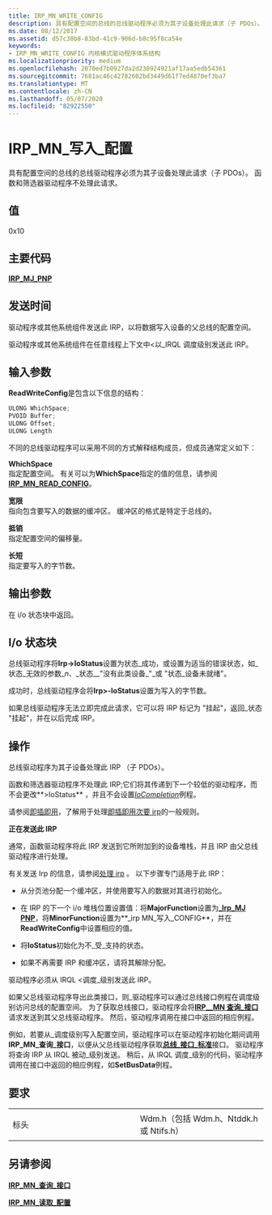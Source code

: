 ```yaml
---
title: IRP_MN_WRITE_CONFIG
description: 具有配置空间的总线的总线驱动程序必须为其子设备处理此请求（子 PDOs）。 函数和筛选器驱动程序不处理此请求。
ms.date: 08/12/2017
ms.assetid: d57c30b8-83bd-41c9-906d-b8c95f8ca54e
keywords:
- IRP_MN_WRITE_CONFIG 内核模式驱动程序体系结构
ms.localizationpriority: medium
ms.openlocfilehash: 2070ed7b0927da2d230924921af17aa5edb54361
ms.sourcegitcommit: 7681ac46c42782602bd3449d61f7ed4870ef3ba7
ms.translationtype: MT
ms.contentlocale: zh-CN
ms.lasthandoff: 05/07/2020
ms.locfileid: "82922550"
---
```

# <a name="irp_mn_write_config"></a>IRP\_MN\_写入\_配置


具有配置空间的总线的总线驱动程序必须为其子设备处理此请求（子 PDOs）。 函数和筛选器驱动程序不处理此请求。

## <a name="value"></a>值

0x10

<a name="major-code"></a>主要代码
----------

[**IRP\_MJ\_PNP**](irp-mj-pnp.md)

<a name="when-sent"></a>发送时间
---------

驱动程序或其他系统组件发送此 IRP，以将数据写入设备的父总线的配置空间。

驱动程序或其他系统组件在任意线程上下文中&lt;以\_IRQL 调度级别发送此 IRP。

## <a name="input-parameters"></a>输入参数


**ReadWriteConfig**是包含以下信息的结构：

```cpp
ULONG WhichSpace;
PVOID Buffer;
ULONG Offset;
ULONG Length
```

不同的总线驱动程序可以采用不同的方式解释结构成员，但成员通常定义如下：

<a href="" id="whichspace"></a>**WhichSpace**  
指定配置空间。 有关可以为**WhichSpace**指定的值的信息，请参阅[**IRP\_MN\_READ\_CONFIG**](irp-mn-read-config.md)。

<a href="" id="buffer"></a>**宽限**  
指向包含要写入的数据的缓冲区。 缓冲区的格式是特定于总线的。

<a href="" id="offset"></a>**抵销**  
指定配置空间的偏移量。

<a href="" id="length"></a>**长短**  
指定要写入的字节数。

## <a name="output-parameters"></a>输出参数


在 i/o 状态块中返回。

## <a name="io-status-block"></a>I/o 状态块


总线驱动程序将**Irp-&gt;IoStatus**设置为状态\_成功，或设置为适当的错误状态，如\_状态\_无效的参数\_*n*、\_状态\_\_"没有此类设备\_"\_或 "状态\_设备未就绪"。

成功时，总线驱动程序会将**Irp&gt;-IoStatus**设置为写入的字节数。

如果总线驱动程序无法立即完成此请求，它可以将 IRP 标记为 "挂起"，返回\_状态 "挂起"，并在以后完成 IRP。

<a name="operation"></a>操作
---------

总线驱动程序为其子设备处理此 IRP （子 PDOs）。

函数和筛选器驱动程序不处理此 IRP;它们将其传递到下一个较低的驱动程序，而不会更改**&gt;IoStatus** ，并且不会设置[*IoCompletion*](https://docs.microsoft.com/windows-hardware/drivers/ddi/wdm/nc-wdm-io_completion_routine)例程。

请参阅[即插即用](https://docs.microsoft.com/windows-hardware/drivers/kernel/implementing-plug-and-play)，了解用于处理[即插即用次要 irp](plug-and-play-minor-irps.md)的一般规则。

**正在发送此 IRP**

通常，函数驱动程序将此 IRP 发送到它所附加到的设备堆栈，并且 IRP 由父总线驱动程序进行处理。

有关发送 Irp 的信息，请参阅[处理 irp](https://docs.microsoft.com/windows-hardware/drivers/kernel/handling-irps) 。 以下步骤专门适用于此 IRP：

-   从分页池分配一个缓冲区，并使用要写入的数据对其进行初始化。

-   在 IRP 的下一个 i/o 堆栈位置设置值：将**MajorFunction**设置为[**\_Irp\_MJ PNP**](irp-mj-pnp.md)，将**MinorFunction**设置为**\_irp MN\_写入\_CONFIG**，并在**ReadWriteConfig**中设置相应的值。

-   将**IoStatus**初始化为不\_受\_支持的状态。

-   如果不再需要 IRP 和缓冲区，请将其解除分配。

驱动程序必须从 IRQL &lt;调度\_级别发送此 IRP。

如果父总线驱动程序导出此类接口，则\_驱动程序可以通过总线接口例程在调度级别访问总线的配置空间。 为了获取总线接口，驱动程序会将[**IRP\_\_MN 查询\_接口**](irp-mn-query-interface.md)请求发送到其父总线驱动程序。 然后，驱动程序调用在接口中返回的相应例程。

例如，若要从\_调度级别写入配置空间，驱动程序可以在驱动程序初始化期间调用**IRP\_MN\_查询\_接口**，以便从父总线驱动程序获取[**总线\_接口\_标准**](https://docs.microsoft.com/windows-hardware/drivers/ddi/wdm/ns-wdm-_bus_interface_standard)接口。 驱动程序将查询 IRP 从 IRQL 被动\_级别发送。 稍后，从 IRQL 调度\_级别的代码，驱动程序调用在接口中返回的相应例程，如**SetBusData**例程。

<a name="requirements"></a>要求
------------

<table>
<colgroup>
<col width="50%" />
<col width="50%" />
</colgroup>
<tbody>
<tr class="odd">
<td><p>标头</p></td>
<td>Wdm.h（包括 Wdm.h、Ntddk.h 或 Ntifs.h）</td>
</tr>
</tbody>
</table>

## <a name="see-also"></a>另请参阅


[**IRP\_MN\_查询\_接口**](irp-mn-query-interface.md)

[**IRP\_MN\_读取\_配置**](irp-mn-read-config.md)

 

 




